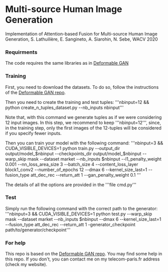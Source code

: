 # Multi-source Human Image Generation
Implementation of Attention-based Fusion for Multi-source Human Image Generation, S. Lathuilière, E. Sangineto, A. Siarohin, N. Sebe, WACV 2020


### Requirments
The code requires the same libraries as in [Deformable GAN](https://github.com/AliaksandrSiarohin/pose-gan)

### Training

First, you need to download the datasets. To do so, follow the instructions of the [Deformable GAN repo](https://github.com/AliaksandrSiarohin/pose-gan).

Then you need to create the training and test tuples:
'''nbinput=12 && python create_n_tuples_dataset.py --nb_inputs nbinput'''

Note that, with this command we generate tuples as if we were considering 12 input images. In this step, we recommend to keep '''nbinput=12''', since, in the training step, only the first images of the 12-tuples will be considered if you specify fewer inputs. 

Then you can train your model with the following command:
'''nbinput=3 && CUDA_VISIBLE_DEVICES=1 python train.py --output_dir output/model_$nbinput --checkpoints_dir output/model_$nbinput --warp_skip mask --dataset market --nb_inputs $nbinput  --l1_penalty_weight 0.001 --nn_loss_area_size 3 --batch_size 4 --content_loss_layer block1_conv2 --number_of_epochs 12 --dmax 6 --kernel_size_last=1 --fusion_type att_dec_rec --return_att 1  --gan_penalty_weight 0.1 '''

The details of all the options are provided in the '''file cmd.py'''

### Test

Simply run the following command with the correct path to the generator:
'''nbinput=3 && CUDA_VISIBLE_DEVICES=1 python test.py --warp_skip mask --dataset market --nb_inputs $nbinput  --dmax 6 --kernel_size_last=1 --fusion_type att_dec_rec --return_att 1 -generator_checkpoint path/to/generator/checkpoint'''

### For help
This repo is based on the [Deformable GAN repo](https://github.com/AliaksandrSiarohin/pose-gan). You may find some help in this repo. If you don't, you can contact me on my telecom-paris.fr address (check my website). 
